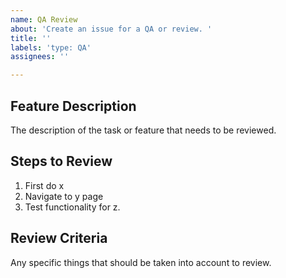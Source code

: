```yaml
---
name: QA Review
about: 'Create an issue for a QA or review. '
title: ''
labels: 'type: QA'
assignees: ''

---
```


## Feature Description
The description of the task or feature that needs to be reviewed. 

## Steps to Review
1. First do x
2. Navigate to y page
3. Test functionality for z. 

## Review Criteria
Any specific things that should be taken into account to review.
